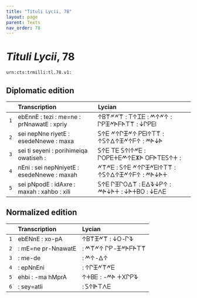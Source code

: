 ```yaml
---
title: "Tituli Lycii, 78"
layout: page
parent: Texts
nav_order: 78
---
```




# *Tituli Lycii*, 78




`urn:cts:trmilli:tl.78.v1:`

## Diplomatic edition

|  | Transcription | Lycian |
| :---: | :------ | :------ |
| `1` | ebEnnE : tezi : me=ne : prNnawatE : xpriy | 𐊁𐊂𐊚𐊏𐊏𐊚 : 𐊗𐊁𐊈𐊆 : 𐊎𐊁𐊏𐊁 : 𐊓𐊕𐊑𐊏𐊀𐊇𐊀𐊗𐊚 : 𐊜𐊓𐊕𐊆𐊊 |
| `2` | sei nepNne riyetE : esedeNnewe : maxa | 𐊖𐊁𐊆 𐊏𐊁𐊓𐊑𐊏𐊁 𐊕𐊆𐊊𐊁𐊗𐊚 : 𐊁𐊖𐊁𐊅𐊁𐊑𐊏𐊁𐊇𐊁 : 𐊎𐊀𐊜𐊀 |
| `3` | sei ti seyeni : porihimeiqa owatiseh : | 𐊖𐊁𐊆 𐊗𐊆 𐊖𐊁𐊊𐊁𐊏𐊆 : 𐊓𐊒𐊕𐊆𐊛𐊆𐊎𐊁𐊆𐊌𐊀 𐊒𐊇𐊀𐊗𐊆𐊖𐊁𐊛 : |
| `4` | nEni : sei nepNniyetE : esedeNnewe : maxah | 𐊏𐊚𐊏𐊆 : 𐊖𐊁𐊆 𐊏𐊁𐊓𐊑𐊏𐊆𐊊𐊁𐊗𐊚 : 𐊁𐊖𐊁𐊅𐊁𐊑𐊏𐊁𐊇𐊁 : 𐊎𐊀𐊜𐊀𐊛 |
| `5` | sei pNpodE : idAxre : maxah : xahbo : xili | 𐊖𐊁𐊆 𐊓𐊑𐊓𐊒𐊅𐊚 : 𐊆𐊅𐊙𐊜𐊕𐊁 : 𐊎𐊀𐊜𐊀𐊛 : 𐊜𐊀𐊛𐊂𐊒 : 𐊜𐊆𐊍𐊆 |

## Normalized edition

|  | Transcription | Lycian |
| :---: | :------ | :------ |
| `1` | ebENnE : xo-pA | 𐊁𐊂𐊚𐊑𐊏𐊚 : 𐊜𐊒-𐊓𐊙 |
| `2` | : mE=ne pr-NnawatE | : 𐊎𐊚𐊏𐊁 𐊓𐊕-𐊑𐊏𐊀𐊇𐊀𐊗𐊚 |
| `3` | : me-de | : 𐊎𐊁-𐊅𐊁 |
| `4` | : epNnEni | : 𐊁𐊓𐊑𐊏𐊚𐊏𐊆 |
| `5` | ehbi : -ma hMprA | 𐊁𐊛𐊂𐊆 : -𐊎𐊀 𐊛𐊐𐊓𐊕𐊙 |
| `6` | : sey=atli | : 𐊖𐊁𐊊𐊀𐊗𐊍𐊆 |